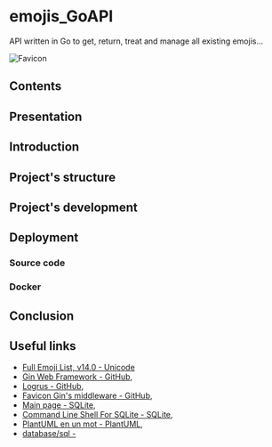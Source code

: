# emojis_GoAPI

API written in Go to get, return, treat and manage all existing emojis...

![Favicon](./favicon.ico)

## Contents

<a name="presentation"></a>
## Presentation

<a name="introduction"></a>
## Introduction

<a name="project_s_structure"></a>
## Project's structure

<a name="project_s_development"></a>
## Project's development

<a name="deployment"></a>
## Deployment

<a name="source_code"></a>
### Source code

<a name="docker"></a>
### Docker

<a name="conclusion"></a>
## Conclusion

<a name="useful_links"></a>
## Useful links

* [Full Emoji List, v14.0 - Unicode](https://unicode.org/emoji/charts/full-emoji-list.html)
* [Gin Web Framework - GitHub](https://github.com/gin-gonic/gin),
* [Logrus - GitHub](https://github.com/sirupsen/logrus),
* [Favicon Gin's middleware - GitHub](https://github.com/thinkerou/favicon),
* [Main page - SQLite](https://www.sqlite.org/index.html),
* [Command Line Shell For SQLite - SQLite](https://www.sqlite.org/cli.html),
* [PlantUML en un mot - PlantUML](https://plantuml.com/fr/),
* [database/sql - ](https://pkg.go.dev/database/sql)
